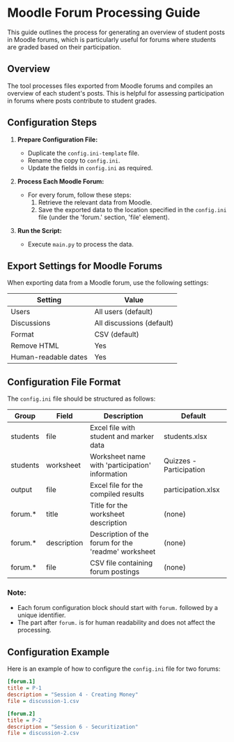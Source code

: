 
# Moodle Forum Processing Guide

This guide outlines the process for generating an overview of student posts in Moodle forums, which is particularly useful for forums where students are graded based on their participation.

## Overview
The tool processes files exported from Moodle forums and compiles an overview of each student's posts. This is helpful for assessing participation in forums where posts contribute to student grades.

## Configuration Steps
1. **Prepare Configuration File:**
   - Duplicate the `config.ini-template` file.
   - Rename the copy to `config.ini`.
   - Update the fields in `config.ini` as required.

2. **Process Each Moodle Forum:**
   - For every forum, follow these steps:
     1. Retrieve the relevant data from Moodle.
     2. Save the exported data to the location specified in the `config.ini` file (under the 'forum.' section, 'file' element).

3. **Run the Script:**
   - Execute `main.py` to process the data.

## Export Settings for Moodle Forums

When exporting data from a Moodle forum, use the following settings:

| Setting              | Value                     | 
|----------------------|---------------------------|
| Users                | All users (default)       |
| Discussions          | All discussions (default) |
| Format               | CSV (default)             |
| Remove HTML          | Yes                       | 
| Human-readable dates | Yes                       |

## Configuration File Format

The `config.ini` file should be structured as follows:

| Group        | Field       | Description                                              | Default                 |
|--------------|-------------|----------------------------------------------------------|-------------------------|
| students     | file        | Excel file with student and marker data                  | students.xlsx           |
| students     | worksheet   | Worksheet name with 'participation' information          | Quizzes - Participation |
| output       | file        | Excel file for the compiled results                      | participation.xlsx      |
| forum.*      | title       | Title for the worksheet description                      | (none)                  |
| forum.*      | description | Description of the forum for the 'readme' worksheet      | (none)                  |
| forum.*      | file        | CSV file containing forum postings                       | (none)                  |

### Note:
- Each forum configuration block should start with `forum.` followed by a unique identifier.
- The part after `forum.` is for human readability and does not affect the processing.

## Configuration Example

Here is an example of how to configure the `config.ini` file for two forums:

```ini
[forum.1]
title = P-1
description = "Session 4 - Creating Money"
file = discussion-1.csv

[forum.2]
title = P-2
description = "Session 6 - Securitization"
file = discussion-2.csv
```
